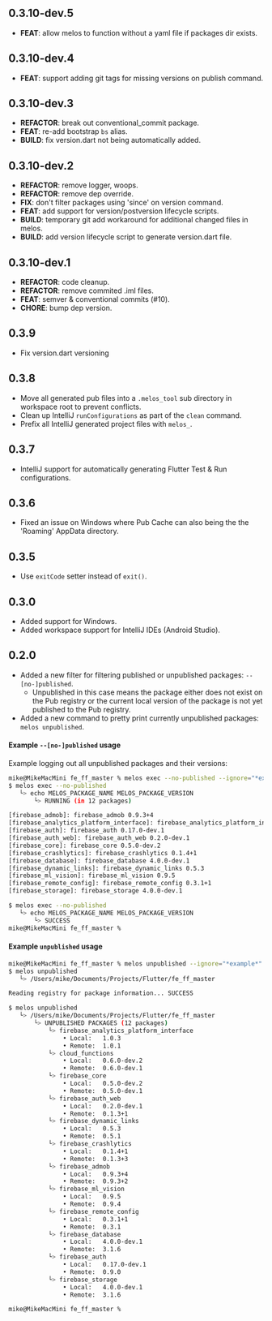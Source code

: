 ## 0.3.10-dev.5

 - **FEAT**: allow melos to function without a yaml file if packages dir exists.

## 0.3.10-dev.4

 - **FEAT**: support adding git tags for missing versions on publish command.

## 0.3.10-dev.3

 - **REFACTOR**: break out conventional_commit package.
 - **FEAT**: re-add bootstrap `bs` alias.
 - **BUILD**: fix version.dart not being automatically added.

## 0.3.10-dev.2

 - **REFACTOR**: remove logger, woops.
 - **REFACTOR**: remove dep override.
 - **FIX**: don't filter packages using 'since' on version command.
 - **FEAT**: add support for version/postversion lifecycle scripts.
 - **BUILD**: temporary git add workaround for additional changed files in melos.
 - **BUILD**: add version lifecycle script to generate version.dart file.

## 0.3.10-dev.1

 - **REFACTOR**: code cleanup.
 - **REFACTOR**: remove commited .iml files.
 - **FEAT**: semver & conventional commits (#10).
 - **CHORE**: bump dep version.

## 0.3.9

- Fix version.dart versioning

## 0.3.8

- Move all generated pub files into a `.melos_tool` sub directory in workspace root to prevent conflicts.
- Clean up IntelliJ `runConfigurations` as part of the `clean` command.
- Prefix all IntelliJ generated project files with `melos_`.

## 0.3.7

- IntelliJ support for automatically generating Flutter Test & Run configurations.

## 0.3.6

- Fixed an issue on Windows where Pub Cache can also being the the 'Roaming' AppData directory.

## 0.3.5

- Use `exitCode` setter instead of `exit()`.

## 0.3.0

- Added support for Windows.
- Added workspace support for IntelliJ IDEs (Android Studio).

## 0.2.0

- Added a new filter for filtering published or unpublished packages: `--[no-]published`.
  - Unpublished in this case means the package either does not exist on the Pub registry or the current local version of the package is not yet published to the Pub registry.
- Added a new command to pretty print currently unpublished packages: `melos unpublished`.

#### Example `--[no-]published` usage

Example logging out all unpublished packages and their versions:

```bash
mike@MikeMacMini fe_ff_master % melos exec --no-published --ignore="*example*" -- echo MELOS_PACKAGE_NAME MELOS_PACKAGE_VERSION
$ melos exec --no-published
   └> echo MELOS_PACKAGE_NAME MELOS_PACKAGE_VERSION
       └> RUNNING (in 12 packages)

[firebase_admob]: firebase_admob 0.9.3+4
[firebase_analytics_platform_interface]: firebase_analytics_platform_interface 1.0.3
[firebase_auth]: firebase_auth 0.17.0-dev.1
[firebase_auth_web]: firebase_auth_web 0.2.0-dev.1
[firebase_core]: firebase_core 0.5.0-dev.2
[firebase_crashlytics]: firebase_crashlytics 0.1.4+1
[firebase_database]: firebase_database 4.0.0-dev.1
[firebase_dynamic_links]: firebase_dynamic_links 0.5.3
[firebase_ml_vision]: firebase_ml_vision 0.9.5
[firebase_remote_config]: firebase_remote_config 0.3.1+1
[firebase_storage]: firebase_storage 4.0.0-dev.1

$ melos exec --no-published
   └> echo MELOS_PACKAGE_NAME MELOS_PACKAGE_VERSION
       └> SUCCESS
mike@MikeMacMini fe_ff_master %
```

#### Example `unpublished` usage

```bash
mike@MikeMacMini fe_ff_master % melos unpublished --ignore="*example*"
$ melos unpublished
   └> /Users/mike/Documents/Projects/Flutter/fe_ff_master

Reading registry for package information... SUCCESS

$ melos unpublished
   └> /Users/mike/Documents/Projects/Flutter/fe_ff_master
       └> UNPUBLISHED PACKAGES (12 packages)
           └> firebase_analytics_platform_interface
               • Local:   1.0.3
               • Remote:  1.0.1
           └> cloud_functions
               • Local:   0.6.0-dev.2
               • Remote:  0.6.0-dev.1
           └> firebase_core
               • Local:   0.5.0-dev.2
               • Remote:  0.5.0-dev.1
           └> firebase_auth_web
               • Local:   0.2.0-dev.1
               • Remote:  0.1.3+1
           └> firebase_dynamic_links
               • Local:   0.5.3
               • Remote:  0.5.1
           └> firebase_crashlytics
               • Local:   0.1.4+1
               • Remote:  0.1.3+3
           └> firebase_admob
               • Local:   0.9.3+4
               • Remote:  0.9.3+2
           └> firebase_ml_vision
               • Local:   0.9.5
               • Remote:  0.9.4
           └> firebase_remote_config
               • Local:   0.3.1+1
               • Remote:  0.3.1
           └> firebase_database
               • Local:   4.0.0-dev.1
               • Remote:  3.1.6
           └> firebase_auth
               • Local:   0.17.0-dev.1
               • Remote:  0.9.0
           └> firebase_storage
               • Local:   4.0.0-dev.1
               • Remote:  3.1.6

mike@MikeMacMini fe_ff_master %
```
